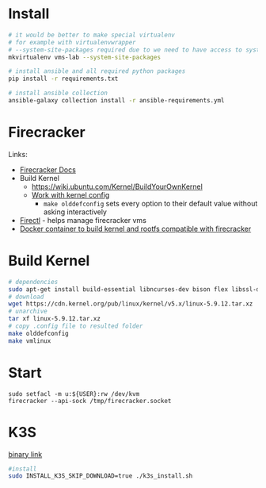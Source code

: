 # Install

```bash
# it would be better to make special virtualenv
# for example with virtualenvwrapper
# --system-site-packages required due to we need to have access to system python-apt package
mkvirtualenv vms-lab --system-site-packages

# install ansible and all required python packages
pip install -r requirements.txt

# install ansible collection
ansible-galaxy collection install -r ansible-requirements.yml
```

# Firecracker

Links:
- [Firecracker Docs](https://github.com/firecracker-microvm/firecracker/tree/master/docs)
- Build Kernel
    * https://wiki.ubuntu.com/Kernel/BuildYourOwnKernel
    * [Work with kernel config](https://stackoverflow.com/a/31936064)
        + `make olddefconfig` sets every option to their default value without asking interactively
- [Firectl](https://github.com/firecracker-microvm/firectl) - helps manage firecracker vms
- [Docker container to build kernel and rootfs compatible with firecracker](https://github.com/bkleiner/ubuntu-firecracker)

# Build Kernel

```sh
# dependencies
sudo apt-get install build-essential libncurses-dev bison flex libssl-dev libelf-dev
# download
wget https://cdn.kernel.org/pub/linux/kernel/v5.x/linux-5.9.12.tar.xz
# unarchive
tar xf linux-5.9.12.tar.xz
# copy .config file to resulted folder
make olddefconfig
make vmlinux
```

# Start

```
sudo setfacl -m u:${USER}:rw /dev/kvm
firecracker --api-sock /tmp/firecracker.socket
```

# K3S

[binary link](https://github.com/rancher/k3s/releases/download/v1.19.4+k3s1/k3s)
```sh
#install
sudo INSTALL_K3S_SKIP_DOWNLOAD=true ./k3s_install.sh
```